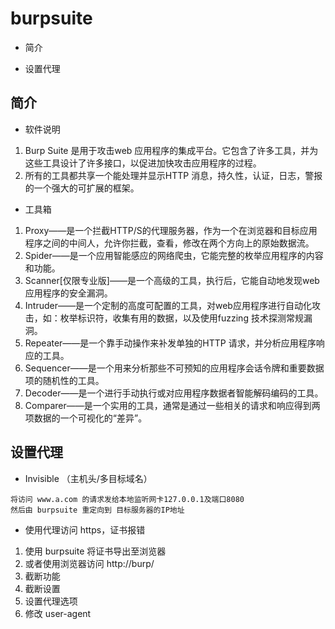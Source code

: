 

# burpsuite

* 简介

* 设置代理


## 简介

* 软件说明
1. Burp Suite 是用于攻击web 应用程序的集成平台。它包含了许多工具，并为这些工具设计了许多接口，以促进加快攻击应用程序的过程。
2. 所有的工具都共享一个能处理并显示HTTP 消息，持久性，认证，日志，警报的一个强大的可扩展的框架。


* 工具箱
1. Proxy——是一个拦截HTTP/S的代理服务器，作为一个在浏览器和目标应用程序之间的中间人，允许你拦截，查看，修改在两个方向上的原始数据流。
2. Spider——是一个应用智能感应的网络爬虫，它能完整的枚举应用程序的内容和功能。
3. Scanner[仅限专业版]——是一个高级的工具，执行后，它能自动地发现web 应用程序的安全漏洞。
3. Intruder——是一个定制的高度可配置的工具，对web应用程序进行自动化攻击，如：枚举标识符，收集有用的数据，以及使用fuzzing 技术探测常规漏洞。
3. Repeater——是一个靠手动操作来补发单独的HTTP 请求，并分析应用程序响应的工具。
3. Sequencer——是一个用来分析那些不可预知的应用程序会话令牌和重要数据项的随机性的工具。
3. Decoder——是一个进行手动执行或对应用程序数据者智能解码编码的工具。
3. Comparer——是一个实用的工具，通常是通过一些相关的请求和响应得到两项数据的一个可视化的“差异”。


## 设置代理

* Invisible （主机头/多目标域名）

``` 
将访问 www.a.com 的请求发给本地监听网卡127.0.0.1及端口8080
然后由 burpsuite 重定向到 目标服务器的IP地址
```

* 使用代理访问 https，证书报错
1. 使用 burpsuite 将证书导出至浏览器
2. 或者使用浏览器访问 http://burp/
3. 截断功能
4. 截断设置
5. 设置代理选项
6. 修改 user-agent





